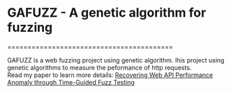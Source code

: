 # GAFUZZ - A genetic algorithm for fuzzing
=========================================

GAFUZZ is a web fuzzing project using genetic algorithm. Ihis project using genetic algorithms to measure the peformance of http requests.
<br/>
Read my paper to learn more details: [Recovering Web API Performance Anomaly through Time-Guided Fuzz Testing](https://github.com/huanginch/GAFuzz/blob/master/Recovering%20Web%20API%20Performance%20Anomaly%20through%20Time-Guided%20Fuzz%20Testing%20v0.3.pdf)
